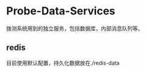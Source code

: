 Probe-Data-Services
====================

拨测系统用到的独立服务，包括数据库，内部消息队列等。

## redis

目前使用默认配置，持久化数据放在./redis-data
